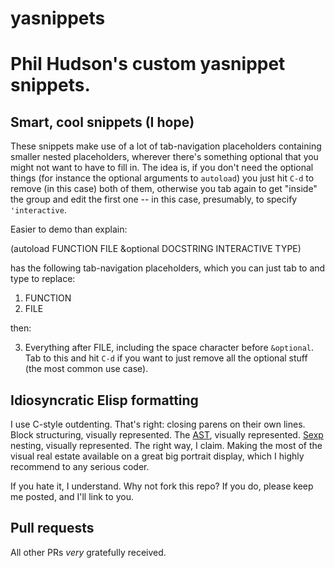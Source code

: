 # yasnippets
# Phil Hudson's custom yasnippet snippets.

## Smart, cool snippets (I hope)
These snippets make use of a lot of tab-navigation placeholders containing smaller nested placeholders, wherever there's something optional that you might not want to have to fill in. The idea is, if you don't need the optional things (for instance the optional arguments to `autoload`) you just hit `C-d` to remove (in this case) both of them, otherwise you tab again to get "inside" the group and edit the first one -- in this case, presumably, to specify `'interactive`.

Easier to demo than explain:

  (autoload FUNCTION FILE &optional DOCSTRING INTERACTIVE TYPE)

has the following tab-navigation placeholders, which you can just tab to and type to replace:

1. FUNCTION
2. FILE

then:

3. Everything after FILE, including the space character before `&optional`. Tab to this and hit `C-d` if you want to just remove all the optional stuff (the most common use case).

## Idiosyncratic Elisp formatting
I use C-style outdenting. That's right: closing parens on their own lines. Block structuring, visually represented. The [AST](https://en.wikipedia.org/wiki/Abstract_syntax_tree "Abstract syntax tree"), visually represented. [Sexp](https://en.wikipedia.org/wiki/S-expression "Symbolic expression") nesting, visually represented. The right way, I claim. Making the most of the visual real estate available on a great big portrait display, which I highly recommend to any serious coder.

If you hate it, I understand. Why not fork this repo? If you do, please keep me posted, and I'll link to you.

## Pull requests
All other PRs *very* gratefully received.
